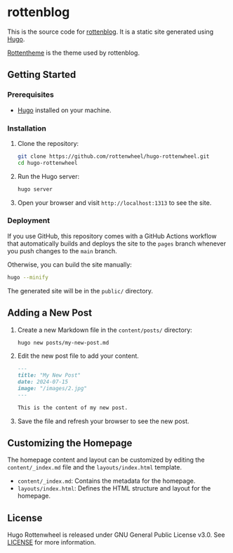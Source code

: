 # rottenblog

This is the source code for [rottenblog](https://blog.rottenwheel.com/). It is a static site generated using [Hugo](https://gohugo.io/).

[Rottentheme](https://github.com/rottenwheel/rottentheme) is the theme used by rottenblog.

## Getting Started

### Prerequisites

- [Hugo](https://gohugo.io/getting-started/installing/) installed on your machine.

### Installation

1. Clone the repository:

   ```sh
   git clone https://github.com/rottenwheel/hugo-rottenwheel.git
   cd hugo-rottenwheel
   ```

2. Run the Hugo server:

   ```sh
   hugo server
   ```

3. Open your browser and visit `http://localhost:1313` to see the site.

### Deployment

If you use GitHub, this repository comes with a GitHub Actions workflow that automatically builds and deploys the site to the `pages` branch whenever you push changes to the `main` branch.

Otherwise, you can build the site manually:

```sh
hugo --minify
```

The generated site will be in the `public/` directory.

## Adding a New Post

1. Create a new Markdown file in the `content/posts/` directory:

   ```sh
   hugo new posts/my-new-post.md
   ```

2. Edit the new post file to add your content.

   ```markdown
   ---
   title: "My New Post"
   date: 2024-07-15
   image: "/images/2.jpg"
   ---

   This is the content of my new post.
   ```

3. Save the file and refresh your browser to see the new post.

## Customizing the Homepage

The homepage content and layout can be customized by editing the `content/_index.md` file and the `layouts/index.html` template.

- `content/_index.md`: Contains the metadata for the homepage.
- `layouts/index.html`: Defines the HTML structure and layout for the homepage.

## License

Hugo Rottenwheel is released under GNU General Public License v3.0. See [LICENSE](./LICENSE) for more information.
